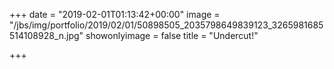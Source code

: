 +++
date = "2019-02-01T01:13:42+00:00"
image = "/jbs/img/portfolio/2019/02/01/50898505_2035798649839123_3265981685514108928_n.jpg"
showonlyimage = false
title = "Undercut!"

+++
